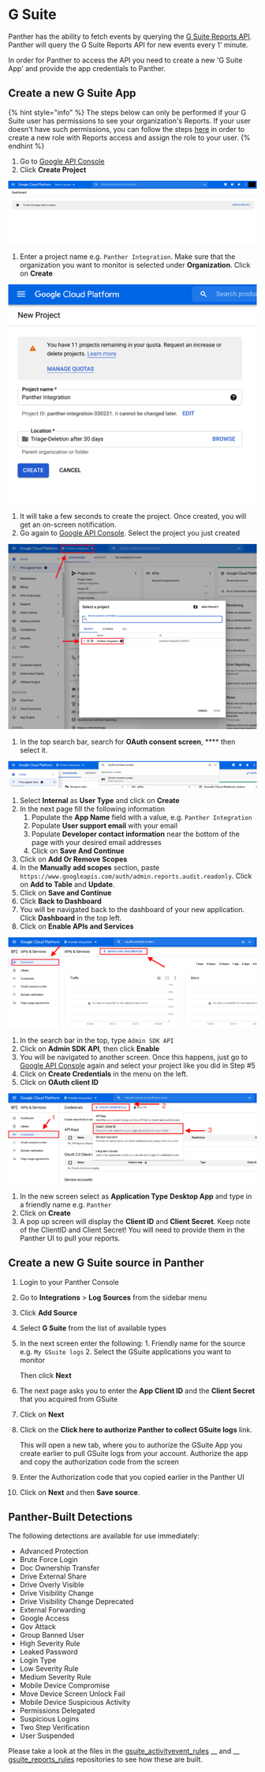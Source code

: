 # G Suite

Panther has the ability to fetch events by querying the [G Suite Reports API](https://developers.google.com/admin-sdk/reports/v1/get-start/getting-started). Panther will query the G Suite Reports API for new events every 1' minute.

In order for Panther to access the API you need to create a new 'G Suite App' and provide the app credentials to Panther.

## Create a new G Suite App

{% hint style="info" %}
The steps below can only be performed if your G Suite user has permissions to see your organization's Reports. If your user doesn't have such permissions, you can follow the steps [here](https://support.google.com/a/answer/2406043) in order to create a new role with Reports access and assign the role to your user.
{% endhint %}

1. Go to [Google API Console](https://console.developers.google.com/project)
2. Click **Create Project**

![](<../../.gitbook/assets/Screen Shot 2021-10-26 at 2.22.33 PM.png>)

1. Enter a project name e.g. `Panther Integration`. Make sure that the organization you want to monitor is selected under **Organization**. Click on **Create**

![](<../../.gitbook/assets/Screen Shot 2021-10-26 at 2.27.19 PM.png>)

1. It will take a few seconds to create the project. Once created, you will get an on-screen notification.
2. Go again to [Google API Console](https://console.developers.google.com). Select the project you just created

![](<../../.gitbook/assets/Screen Shot 2021-10-26 at 2.32.13 PM.png>)

1. In the top search bar, search for **OAuth consent screen**, **** then select it.

![](<../../.gitbook/assets/Screen Shot 2021-10-26 at 2.37.45 PM.png>)

1. Select **Internal** as **User Type** and click on **Create**
2. In the next page fill the following information
   1. Populate the **App Name** field with a value, e.g. `Panther Integration`
   2. Populate **User support email** with your email
   3. Populate **Developer contact information** near the bottom of the page with your desired email addresses
   4. Click on **Save And Continue**
3. Click on **Add Or Remove Scopes**
4. In the **Manually add scopes** section, paste `https://www.googleapis.com/auth/admin.reports.audit.readonly`. Click on **Add to Table** and **Update**.
5. Click on **Save and Continue**
6. Click **Back to Dashboard**
7. You will be navigated back to the dashboard of your new application. Click **Dashboard** in the top left.
8. Click on **Enable APIs and Services**

![](<../../.gitbook/assets/Screen Shot 2021-10-26 at 2.41.45 PM.png>)

1. In the search bar in the top, type `Admin SDK API`
2. Click on **Admin SDK API**, then click **Enable**
3. You will be navigated to another screen. Once this happens, just go to [Google API Console](https://console.developers.google.com) again and select your project  like you did in Step #5
4. Click on **Create Credentials** in the menu on the left.
5. Click on **OAuth client ID**

![](<../../.gitbook/assets/Screen Shot 2021-10-26 at 2.49.24 PM.png>)

1. In the new screen select as **Application Type** **Desktop App** and type in a friendly name e.g. `Panther`
2. Click on **Create**
3. A pop up screen will display the **Client ID** and **Client Secret**. Keep note of the ClientID and Client Secret! You will need to provide them in the Panther UI to pull your reports.

## Create a new G Suite source in Panther

1. Login to your Panther Console
2. Go to **Integrations** > **Log** **Sources** from the sidebar menu
3. Click **Add Source**
4. Select **G Suite** from the list of available types
5.  In the next screen enter the following: 1. Friendly name for the source e.g. `My GSuite logs` 2. Select the GSuite applications you want to monitor

    Then click **Next**
6. The next page asks you to enter the **App Client ID** and the **Client Secret** that you acquired from GSuite
7. Click on **Next**
8.  Click on the **Click here to authorize Panther to collect GSuite logs** link.

    This will open a new tab, where you to authorize the GSuite App you create earlier to pull GSuite logs from your account. Authorize the app and copy the authorization code from the screen
9. Enter the Authorization code that you copied earlier in the Panther UI
10. Click on **Next** and then **Save source**.

## Panther-Built Detections

The following detections are available for use immediately:&#x20;

* Advanced Protection
* Brute Force Login
* Doc Ownership Transfer
* Drive External Share
* Drive Overly Visible
* Drive Visibility Change
* Drive Visibility Change Deprecated
* External Forwarding
* Google Access
* Gov Attack
* Group Banned User
* High Severity Rule
* Leaked Password
* Login Type
* Low Severity Rule
* Medium Severity Rule
* Mobile Device Compromise
* Move Device Screen Unlock Fail
* Mobile Device Suspicious Activity
* Permissions Delegated
* Suspicious Logins
* Two Step Verification
* User Suspended

Please take a look at the files in the [gsuite\_activityevent\_rules](https://github.com/panther-labs/panther-analysis/tree/master/gsuite\_activityevent\_rules) __ and __ [gsuite\_reports\_rules](https://github.com/panther-labs/panther-analysis/tree/master/gsuite\_reports\_rules) repositories to see how these are built.&#x20;

